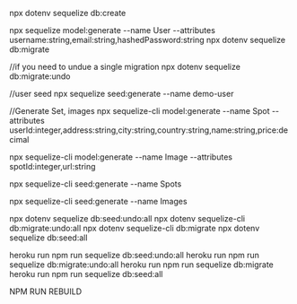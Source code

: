 npx dotenv sequelize db:create

npx sequelize model:generate --name User --attributes username:string,email:string,hashedPassword:string
npx dotenv sequelize db:migrate

//if you need to undue a single migration
npx dotenv sequelize db:migrate:undo

//user seed
npx sequelize seed:generate --name demo-user

//Generate Set, images
npx sequelize-cli model:generate --name Spot --attributes userId:integer,address:string,city:string,country:string,name:string,price:decimal

npx sequelize-cli model:generate --name Image --attributes spotId:integer,url:string

npx sequelize-cli seed:generate --name Spots

npx sequelize-cli seed:generate --name Images

npx dotenv sequelize db:seed:undo:all
npx dotenv sequelize-cli db:migrate:undo:all
npx dotenv sequelize-cli db:migrate
npx dotenv sequelize db:seed:all

heroku run npm run sequelize db:seed:undo:all
heroku run npm run sequelize db:migrate:undo:all
heroku run npm run sequelize db:migrate
heroku run npm run sequelize db:seed:all

NPM RUN REBUILD
